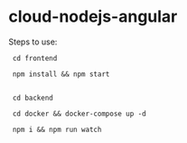 # cloud-nodejs-angular

  Steps to use:
 
     cd frontend 
 
     npm install && npm start
 
 
     cd backend 
     
     cd docker && docker-compose up -d
     
     npm i && npm run watch

